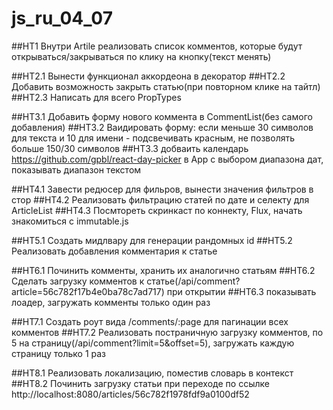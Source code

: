 # js_ru_04_07

##HT1 Внутри Artile реализовать список комментов, которые будут открываться/закрываться по клику на кнопку(текст менять)

##HT2.1 Вынести функционал аккордеона в декоратор
##HT2.2 Добавить возможность закрыть статью(при повторном клике на тайтл)
##HT2.3 Написать для всего PropTypes

##HT3.1 Добавить форму нового коммента в CommentList(без самого добавления)
##HT3.2 Ваидировать форму: если меньше 30 символов для текста и 10 для имени - подсвечивать красным, не позволять больше 150/30 символов
##HT3.3 добваить календарь https://github.com/gpbl/react-day-picker в App с выбором диапазона дат, показывать диапазон текстом

##HT4.1 Завести редюсер для фильров, вынести значения фильтров в стор
##HT4.2 Реализовать фильтрацию статей по дате и селекту для ArticleList
##HT4.3 Посмтореть скринкаст по коннекту, Flux, начать знакомиться с immutable.js

##HT5.1 Создать мидлвару для генерации рандомных id
##HT5.2 Реализовать добавления комментария к статье

##HT6.1 Починить комменты, хранить их аналогично статьям
##HT6.2 Сделать загрузку комментов к статье(/api/comment?article=56c782f17b4e0ba78c7ad717) при открытии
##HT6.3 показывать лоадер, загружать комменты только один раз

##HT7.1 Создать роут вида /comments/:page для пагинации всех комментов
##HT7.2 Реализовать постраничную загрузку комментов, по 5 на страницу(/api/comment?limit=5&offset=5), загружать каждую страницу только 1 раз

##HT8.1 Реализовать локализацию, поместив словарь в контекст
##HT8.2 Починить загрузку статьи при переходе по ссылке http://localhost:8080/articles/56c782f1978fdf9a0100df52